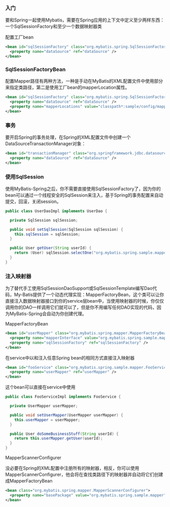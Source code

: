 ### 入门

要和Spring一起使用Mybatis，需要在Spring应用的上下文中定义至少两样东西：一个SqlSessionFactory和至少一个数据映射器类

配置工厂bean

```xml
<bean id="sqlSessionFactory" class="org.mybatis.spring.SqlSessionFactoryBean">
  <property name="dataSource" ref="dataSource" />
</bean>
```

### SqlSessionFactoryBean

配置Mapper路径有两种方法，一种是手动在MyBatis的XML配置文件中使用<mappers>部分来指定类路径，第二是使用工厂bean的mapperLocation属性。

```xml
<bean id="sqlSessionFactory" class="org.mybatis.spring.SqlSessionFactoryBean">
  <property name="dataSource" ref="dataSource" />
  <property name="mapperLocations" value="classpath*:sample/config/mappers/**/*.xml" />
</bean>
```

### 事务

要开启Spring的事务处理，在Spring的XML配置文件中创建一个DataSourceTransactionManager对象：

```xml
<bean id="transactionManager" class="org.springframework.jdbc.datasource.DataSourceTransactionManager">
  <property name="dataSource" ref="dataSource" />
</bean>
```

### 使用SqlSession

使用MyBatis-Spring之后，你不需要直接使用SqlSessionFactory了，因为你的bean可以通过一个线程安全的SqlSession来注入，基于Spring的事务配置来自动提交，回滚，关闭session。

```java
public class UserDaoImpl implements UserDao {

  private SqlSession sqlSession;

  public void setSqlSession(SqlSession sqlSession) {
    this.sqlSession = sqlSession;
  }

  public User getUser(String userId) {
    return (User) sqlSession.selectOne("org.mybatis.spring.sample.mapper.UserMapper.getUser", userId);
  }
}
```

### 注入映射器

为了替代手工使用SqlSessionDaoSupport或SqlSessionTemplate编写Dao代码，My-Batis提供了一个动态代理实现：MapperFactoryBean，这个类可以让你直接注入数据映射器接口到你的service层bean中，当使用映射器的时候，你仅仅调用你的DAO一样调用它们就可以了，但是你不用编写任何DAO实现的代码，因为MyBatis-Spring会自动为你创建代理。

MapperFactoryBean

```xml
<bean id="userMapper" class="org.mybatis.spring.mapper.MapperFactoryBean">
  <property name="mapperInterface" value="org.mybatis.spring.sample.mapper.UserMapper" />
  <property name="sqlSessionFactory" ref="sqlSessionFactory" />
</bean>
```

在service中以和注入任意Spring bean的相同方式直接注入映射器

```xml
<bean id="fooService" class="org.mybatis.spring.sample.mapper.FooServiceImpl">
  <property name="userMapper" ref="userMapper" />
</bean>
```

这个bean可以直接在service中使用

```Java
public class FooServiceImpl implements FooService {

  private UserMapper userMapper;

  public void setUserMapper(UserMapper userMapper) {
    this.userMapper = userMapper;
  }

  public User doSomeBusinessStuff(String userId) {
    return this.userMapper.getUser(userId);
  }
}
```

MapperScannerConfigurer

没必要在Spring的XML配置中注册所有的映射器，相反，你可以使用MapperScannerConfigurer，他会将在查找类路径下的映射器并自动将它们创建成MapperFactoryBean

```xml
<bean class="org.mybatis.spring.mapper.MapperScannerConfigurer">
  <property name="basePackage" value="org.mybatis.spring.sample.mapper" />
</bean>
```

